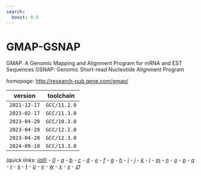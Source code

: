 ```yaml
---
search:
  boost: 0.5
---
```

# GMAP-GSNAP

GMAP: A Genomic Mapping and Alignment Program for mRNA and EST Sequences  GSNAP: Genomic Short-read Nucleotide Alignment Program

*homepage*: <http://research-pub.gene.com/gmap/>

version | toolchain
--------|----------
``2021-12-17`` | ``GCC/11.2.0``
``2023-02-17`` | ``GCC/11.3.0``
``2023-04-20`` | ``GCC/10.3.0``
``2023-04-20`` | ``GCC/12.2.0``
``2023-04-20`` | ``GCC/12.3.0``
``2024-09-18`` | ``GCC/13.3.0``


*(quick links: [(all)](../index.md) - [0](../0/index.md) - [a](../a/index.md) - [b](../b/index.md) - [c](../c/index.md) - [d](../d/index.md) - [e](../e/index.md) - [f](../f/index.md) - [g](../g/index.md) - [h](../h/index.md) - [i](../i/index.md) - [j](../j/index.md) - [k](../k/index.md) - [l](../l/index.md) - [m](../m/index.md) - [n](../n/index.md) - [o](../o/index.md) - [p](../p/index.md) - [q](../q/index.md) - [r](../r/index.md) - [s](../s/index.md) - [t](../t/index.md) - [u](../u/index.md) - [v](../v/index.md) - [w](../w/index.md) - [x](../x/index.md) - [y](../y/index.md) - [z](../z/index.md))*

